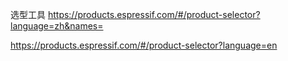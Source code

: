 

选型工具 
https://products.espressif.com/#/product-selector?language=zh&names=


https://products.espressif.com/#/product-selector?language=en